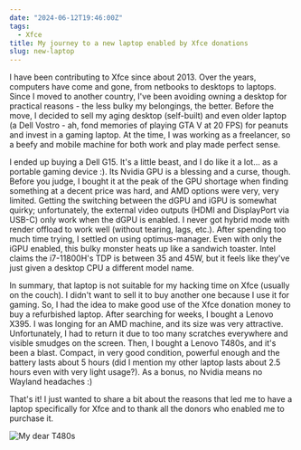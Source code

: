 ```yaml
---
date: "2024-06-12T19:46:00Z"
tags:
  - Xfce
title: My journey to a new laptop enabled by Xfce donations
slug: new-laptop
---
```


I have been contributing to Xfce since about 2013. Over the years, computers have come and gone, from netbooks to desktops to laptops. Since I moved to another country, I've been avoiding owning a desktop for practical reasons - the less bulky my belongings, the better. Before the move, I decided to sell my aging desktop (self-built) and even older laptop (a Dell Vostro - ah, fond memories of playing GTA V at 20 FPS) for peanuts and invest in a gaming laptop. At the time, I was working as a freelancer, so a beefy and mobile machine for both work and play made perfect sense.

I ended up buying a Dell G15. It's a little beast, and I do like it a lot… as a portable gaming device :). Its Nvidia GPU is a blessing and a curse, though. Before you judge, I bought it at the peak of the GPU shortage when finding something at a decent price was hard, and AMD options were very, very limited. Getting the switching between the dGPU and iGPU is somewhat quirky; unfortunately, the external video outputs (HDMI and DisplayPort via USB-C) only work when the dGPU is enabled. I never got hybrid mode with render offload to work well (without tearing, lags, etc.). After spending too much time trying, I settled on using optimus-manager. Even with only the iGPU enabled, this bulky monster heats up like a sandwich toaster. Intel claims the i7-11800H's TDP is between 35 and 45W, but it feels like they've just given a desktop CPU a different model name.

In summary, that laptop is not suitable for my hacking time on Xfce (usually on the couch). I didn't want to sell it to buy another one because I use it for gaming. So, I had the idea to make good use of the Xfce donation money to buy a refurbished laptop. After searching for weeks, I bought a Lenovo X395. I was longing for an AMD machine, and its size was very attractive. Unfortunately, I had to return it due to too many scratches everywhere and visible smudges on the screen. Then, I bought a Lenovo T480s, and it's been a blast. Compact, in very good condition, powerful enough and the battery lasts about 5 hours (did I mention my other laptop lasts about 2.5 hours even with very light usage?). As a bonus, no Nvidia means no Wayland headaches :)

That's it! I just wanted to share a bit about the reasons that led me to have a laptop specifically for Xfce and to thank all the donors who enabled me to purchase it.

![My dear T480s](/assets/img/t480s.webp)
